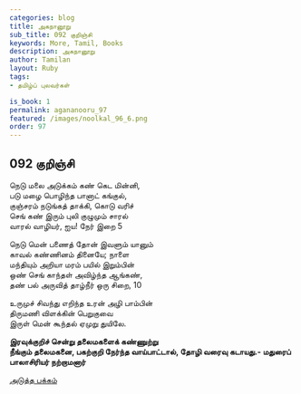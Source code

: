 ```yaml
---
categories: blog
title: அகநானூறு 
sub_title: 092 குறிஞ்சி
keywords: More, Tamil, Books
description: அகநானூறு 
author: Tamilan
layout: Ruby
tags:
- தமிழ்ப் புலவர்கள் 

is_book: 1
permalink: agananooru_97
featured: /images/noolkal_96_6.png
order: 97
---
```



## 092 குறிஞ்சி

நெடு மலை அடுக்கம் கண் கெட மின்னி,  
படு மழை பொழிந்த பானாட் கங்குல்,  
குஞ்சரம் நடுங்கத் தாக்கி, கொடு வரிச்  
செங் கண் இரும் புலி குழுமும் சாரல்  
வாரல் வாழியர், ஐய! நேர் இறை 5

நெடு மென் பணைத் தோன் இவளும் யானும்  
காவல் கண்ணினம் தினையே; நாளை  
மந்தியும் அறியா மரம் பயில் இறும்பின்  
ஒண் செங் காந்தள் அவிழ்ந்த ஆங்கண்,  
தண் பல் அருவித் தாழ்நீர் ஒரு சிறை, 10

உருமுச் சிவந்து எறிந்த உரன் அழி பாம்பின்  
திருமணி விளக்கின் பெறுகுவை  
இருள் மென் கூந்தல் ஏமுறு துயிலே.

**இரவுக்குறிச் சென்று தலைமகளைக் கண்ணுற்று  
நீங்கும் தலைமகனை, பகற்குறி நேர்ந்த வாய்பாட்டால், தோழி வரைவு கடாயது.- மதுரைப் பாலாசிரியர் நற்றாமனார்**

[அடுத்த பக்கம்](agananooru_98)